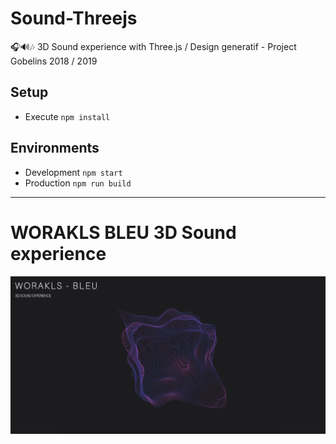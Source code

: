 # Sound-Threejs
🎧🔊🎶 3D Sound experience with Three.js / Design generatif - Project Gobelins 2018 / 2019

## Setup

* Execute `npm install`

## Environments

* Development `npm start`
* Production `npm run build`

--- 

# WORAKLS BLEU 3D Sound experience

![img 3D sound xp](./assets/capture.png)
